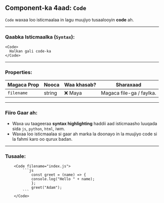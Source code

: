 ## Component-ka 4aad: `Code`

`Code` waxaa loo isticmaalaa in lagu muujiyo tusaalooyin **code** ah.

---

### Qaabka Isticmaalka (`Syntax`):

```mdx
<Code>
  Halkan gali code-ka
</Code>
```

---

### Properties:

| Magaca Prop | Nooca  | Waa khasab? | Sharaxaad                                                          |
| ----------- | ------ | ----------- | ------------------------------------------------------------------ |
| `filename`      | string | ❌ Maya       | Magaca file-ga / faylka. |

---

### Fiiro Gaar ah:

* Waxa uu taageeraa **syntax highlighting** haddii aad isticmaasho luuqada sida `js`, `python`, `html`, iwm.
* Waxaa loo isticmaalaa si gaar ah marka la doonayo in la muujiyo code si la fahmi karo oo qurux badan.

---

### Tusaale:
```mdx
    <Code filename="index.js">
        ```js
            const greet = (name) => {
            console.log("Hello " + name);
            };
            greet("Adam");
        ```
    </Code>
```